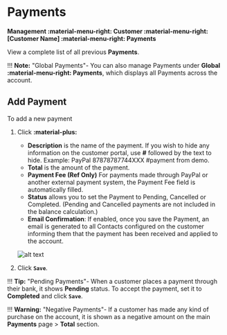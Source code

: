 # Payments 
**Management :material-menu-right: Customer :material-menu-right: [Customer Name] :material-menu-right: Payments**

 View a complete list of all previous **Payments**.

!!! **Note:** "Global Payments"-
    You can also manage Payments under **Global :material-menu-right: Payments**, which displays all Payments across the account.

## Add Payment
To add a new payment

1. Click **:material-plus:**
    + **Description** is the name of the payment. 
        If you wish to hide any information on the customer portal, use **#** followed by the text to hide. Example: PayPal 87878787744XXX #payment from demo.
    + **Total** is the amount of the payment. 
    + **Payment Fee (Ref Only)** For payments made through PayPal or another external payment system, the Payment Fee field is automatically filled.
    + **Status** allows you to set the Payment to Pending, Cancelled or Completed. (Pending and Cancelled payments are not included in the balance calculation.)
    + **Email Confirmation**: If enabled, once you save the Payment, an email is generated to all Contacts configured on the customer informing them that the payment has been received and applied to the account.

    ![alt text][payments-tab]

2. Click **`Save`**.

!!! **Tip:** "Pending Payments"-
    When a customer places a payment through their bank, it shows **Pending** status. To accept the payment, set it to **Completed** and click **`Save`**. 
    
!!! **Warning:** "Negative Payments"-
    If a customer has made any kind of purchase on the account, it is shown as a negative amount on the main **Payments** page > **Total** section.

    
[payments-tab]: /customer/img/53.png "Payment Tab"
